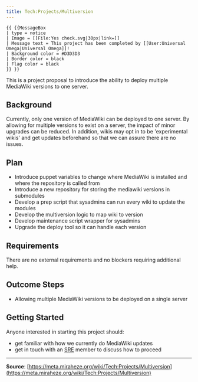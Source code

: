```yaml
---
title: Tech:Projects/Multiversion
---
```


```
{{ {{MessageBox
| type = notice
| Image = [[File:Yes check.svg|30px|link=]]
| Message text = This project has been completed by [[User:Universal Omega|Universal Omega]]!
| Background color = #D3D3D3
| Border color = black
| Flag color = black
}} }}
```

This is a project proposal to introduce the ability to deploy multiple MediaWiki versions to one server.

## Background 

Currently, only one version of MediaWiki can be deployed to one server. By allowing for multiple versions to exist on a server, the impact of minor upgrades can be reduced. In addition, wikis may opt in to be 'experimental wikis' and get updates beforehand so that we can assure there are no issues.

## Plan 

* Introduce puppet variables to change where MediaWiki is installed and where the repository is called from
* Introduce a new repository for storing the mediawiki versions in submodules
* Develop a prep script that sysadmins can run every wiki to update the modules
* Develop the multiversion logic to map wiki to version
* Develop maintenance script wrapper for sysadmins
* Upgrade the deploy tool so it can handle each version

## Requirements 

There are no external requirements and no blockers requiring additional help.

## Outcome Steps 

* Allowing multiple MediaWiki versions to be deployed on a single server

## Getting Started 

Anyone interested in starting this project should:
* get familiar with how we currently do MediaWiki updates
* get in touch with an [SRE](https://meta.miraheze.org/wiki/Tech:Organisation#Team:_MediaWiki,_Site_Reliability_Engineering) member to discuss how to proceed

----
**Source**: [https://meta.miraheze.org/wiki/Tech:Projects/Multiversion](https://meta.miraheze.org/wiki/Tech:Projects/Multiversion)